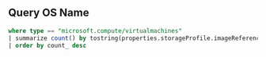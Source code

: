 ## Query OS Name

```sql
where type == "microsoft.compute/virtualmachines"
| summarize count() by tostring(properties.storageProfile.imageReference.sku)
| order by count_ desc
```
